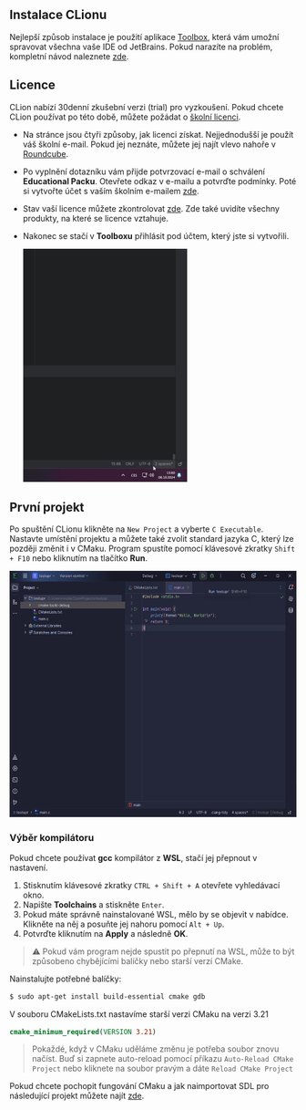 ## Instalace CLionu

Nejlepší způsob instalace je použití aplikace [Toolbox](https://www.jetbrains.com/toolbox-app/), která vám umožní spravovat všechna vaše IDE od JetBrains. Pokud narazíte na problém, kompletní návod
naleznete [zde](https://www.jetbrains.com/help/clion/installation-guide.html#toolbox).

## Licence

CLion nabízí 30denní zkušební verzi (trial) pro vyzkoušení. Pokud chcete CLion používat po této době, můžete požádat o [školní licenci](https://www.jetbrains.com/shop/eform/students).

- Na stránce jsou čtyři způsoby, jak licenci získat. Nejjednodušší je použít váš školní e-mail. Pokud jej neznáte, můžete jej najít vlevo nahoře v [Roundcube](https://posta.vsb.cz/roundcube/).
- Po vyplnění dotazníku vám přijde potvrzovací e-mail o schválení **Educational Packu**. Otevřete odkaz v e-mailu a potvrďte podmínky. Poté si vytvořte účet s vaším školním
  e-mailem [zde](https://account.jetbrains.com/login).
- Stav vaší licence můžete zkontrolovat [zde](https://account.jetbrains.com/licenses). Zde také uvidíte všechny produkty, na které se licence vztahuje.

- Nakonec se stačí v **Toolboxu** přihlásit pod účtem, který jste si vytvořili.

  <img src="../../../static/video/toolbox_login.gif" width="288" height="409" >

## První projekt

Po spuštění CLionu klikněte na `New Project` a vyberte `C Executable`. Nastavte umístění projektu a můžete také zvolit standard jazyka C, který lze později změnit i v CMaku. Program spustíte pomocí
klávesové zkratky `Shift + F10` nebo kliknutím na tlačítko **Run**.

  <img src="../../../static/img/clion/clion_run.png" width="557" height="432" >

### Výběr kompilátoru

Pokud chcete používat **gcc** kompilátor z **WSL**, stačí jej přepnout v nastavení.

1. Stisknutím klávesové zkratky `CTRL + Shift + A` otevřete vyhledávací okno.
2. Napište **Toolchains** a stiskněte `Enter`.
3. Pokud máte správně nainstalované WSL, mělo by se objevit v nabídce. Klikněte na něj a posuňte jej nahoru pomocí `Alt + Up`.
4. Potvrďte kliknutím na **Apply** a následně **OK**.

> ⚠️ Pokud vám program nejde spustit po přepnutí na WSL, může to být způsobeno chybějícími balíčky nebo starší verzí CMake.

Nainstalujte potřebné balíčky:

```bash
$ sudo apt-get install build-essential cmake gdb
```

V souboru CMakeLists.txt nastavíme starší verzi CMaku na verzi 3.21

```cmake
cmake_minimum_required(VERSION 3.21)
```

>Pokaždé, když v CMaku uděláme změnu je potřeba soubor znovu načíst. Buď si zapnete auto-reload pomocí příkazu ```Auto-Reload CMake Project``` nebo kliknete na soubor pravým a dáte ```Reload CMake Project```

Pokud chcete pochopit fungování CMaku a jak naimportovat SDL pro následující projekt můžete najít [zde](cmake.md).